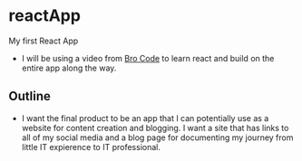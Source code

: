 # reactApp
My first React App
- I will be using a video from [Bro Code](https://youtu.be/CgkZ7MvWUAA?si=Yic7iTuw3WhlweMo) to learn react and build on the entire app along the way.

## Outline
  - I want the final product to be an app that I can potentially use as a website for content creation and blogging. I want a site that has links to all of my social media and a blog page for documenting my journey from little IT expierence to IT professional. 
